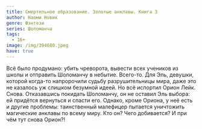 ```yaml
---
title: Смертельное образование. Золотые анклавы. Книга 3
author: Наоми Новик
genre: Фэнтези
series: Шоломанча
tags:
  - 16+
image: /img/394680.jpeg
have: true
---
```

Всё было продумано: убить чреворота, вывести всех учеников из школы и отправить Шоломанчу в небытие. Всего-то. Для Эль, девушки, которой когда-то напророчили судьбу разрушительницы мира, даже это не казалось уж слишком безумной идеей. Но всё испортил Орион Лейк. Снова. Отказавшись покидать Шоломанчу, он не оставил Эль выбора: ей придётся вернуться и спасти его. Однако, кроме Ориона, у неё есть и другие проблемы: таинственный малефицер пытается уничтожить магические анклавы по всему миру. Кто он? Чего добивается? И при чём тут снова Орион?!